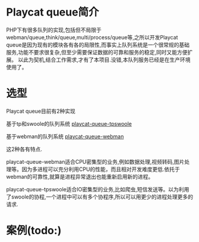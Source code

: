 # Playcat queue简介
 PHP下有很多队列的实现,包括但不局限于webman/queue,think/queue,multi/process/queue等,之所以开发Playcat queue是因为现有的模块各有各的局限性,而事实上队列系统是一个很常规的基础服务,功能不要求很复杂,但至少需要保证数据的可靠和服务的稳定,同时又能方便扩展。
 以此为契机,结合工作需求,才有了本项目.没错,本队列服务已经是在生产环境使用了。
 
# 选型
Playcat queue目前有2种实现

基于tp和swoole的队列系统
[playcat-queue-tpswoole](https://github.com/nsnake/playcat-queue-tpswoole)

基于webman的队列系统
[playcat-queue-webman](https://github.com/nsnake/playcat-queue-webman)

这2种各有特点.

playcat-queue-webman适合CPU密集型的业务,例如数据处理,视频转码,图片处理等。因为多进程可以充分利用CPU的性能，而且相对开发难度更低.依托于webman的可靠性,就算是进程异常退出也能重新启用新的进程。

playcat-queue-tpswoole适合IO密集型的业务,比如爬虫,短信发送等。以为利用了swoole的协程,一个进程中可以有多个协程序,所以可以用更少的进程处理更多的请求.

# 案例(todo:)
